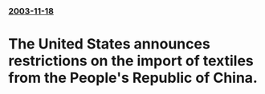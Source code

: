 ### [2003-11-18](/news/2003/11/18/index.md)

#  The United States announces restrictions on the import of textiles from the People's Republic of China.



